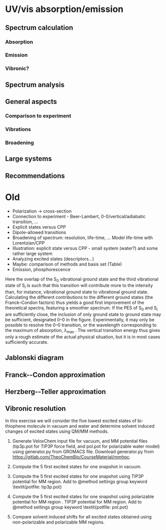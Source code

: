 <!-- #region -->
# UV/vis absorption/emission

## Spectrum calculation

### Absorption

### Emission

### Vibronic?



## Spectrum analysis



## General aspects

### Comparison to experiment

### Vibrations

### Broadening


## Large systems


## Recommendations







# Old

- Polarization $\rightarrow$ cross-section
- Connection to experiment - Beer-Lambert, 0-0/vertical/adiabatic transition, ...
- Explicit states versus CPP
- Dipole-allowed transitions
- Broadening of spectrum: resolution, life-time, ... Model life-time with Lorentzian/CPP
- Illustration: explicit state versus CPP - small system (water?) and some rather large system
- Analyzing excited states (descriptors...)
- Maybe: comparison of methods and basis set (Table)
- Emission, phosphorescence

Here the overlap of the S<sub>0</sub> vibrational ground state and the third vibrational state of S<sub>i</sub> is such that this transition will contribute more to the intensity than, for instance, vibrational ground state to vibrational ground state. Calculating the different contributions to the different ground states (the Franck–Condon factors) thus yields a good first improvement of the theoretical spectra, featuring a smoother spectrum. If the PES of S<sub>0</sub> and S<sub>i</sub> are sufficiently close, the inclusion of only ground state to ground state may be sufficient, designated 0–0 in the figure. Experimentally, it may only be possible to resolve the 0–0 transition, or the wavelength corresponding to the maximum of absorption, $\lambda$<sub>max</sub> . The vertical transition energy thus gives only a rough estimate of the actual physical situation, but it is in most cases sufficiently accurate.

## Jablonski diagram

## Franck--Condon approximation

## Herzberg--Teller approximation

## Vibronic resolution
<!-- #endregion -->

In this exercise we will consider the five lowest excited states of bi-thiophene molecule in vacuum and water and determine solvent induced changes of excited states using QM/MM methods. 

1. Generate VeloxChem input file for vacuum, and MM potential files (tip3p.pot for TIP3P force field, and pol.pot for polarizable water 
model) using generator.py from GROMACS file. Download generator.py from https://gitlab.com/TheoChemBio/CourseMaterial/mmhpc. 

2. Compute the 5 first excited states for one snapshot in vacuum.

3. Compute the 5 first excited states for one snapshot using TIP3P potential for MM region. Add to @method settings group keyword \textit{potfile: tip3p.pot}

4. Compute the 5 first excited states for one snapshot using polarizable potential for MM region . TIP3P potential for MM region. Add to @method settings group keyword \textit{potfile: pol.pot}

5. Compare solvent induced shifts for all excited states obtained using non-polarizable and polarizable MM regions. 
